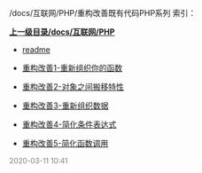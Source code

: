 /docs/互联网/PHP/重构改善既有代码PHP系列 索引：


**[上一级目录/docs/互联网/PHP](/docs/互联网/PHP/index.md)**

- [readme](/docs/互联网/PHP/重构改善既有代码PHP系列/readme.md)

- [重构改善1-重新组织你的函数](/docs/互联网/PHP/重构改善既有代码PHP系列/重构改善1-重新组织你的函数.md)

- [重构改善2-对象之间搬移特性](/docs/互联网/PHP/重构改善既有代码PHP系列/重构改善2-对象之间搬移特性.md)

- [重构改善3-重新组织数据](/docs/互联网/PHP/重构改善既有代码PHP系列/重构改善3-重新组织数据.md)

- [重构改善4-简化条件表达式](/docs/互联网/PHP/重构改善既有代码PHP系列/重构改善4-简化条件表达式.md)

- [重构改善5-简化函数调用](/docs/互联网/PHP/重构改善既有代码PHP系列/重构改善5-简化函数调用.md)


<font size=2 color='grey'> 2020-03-11 10:41 </font>